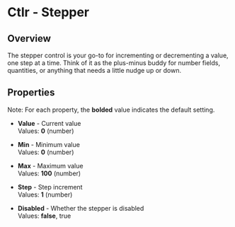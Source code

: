 # Ctlr - Stepper

## Overview
The stepper control is your go-to for incrementing or decrementing a value, one step at a time. Think of it as the plus-minus buddy for number fields, quantities, or anything that needs a little nudge up or down.

## Properties
Note: For each property, the **bolded** value indicates the default setting.

- **Value** - Current value  
  Values: **0** (number)

- **Min** - Minimum value  
  Values: **0** (number)

- **Max** - Maximum value  
  Values: **100** (number)

- **Step** - Step increment  
  Values: **1** (number)

- **Disabled** - Whether the stepper is disabled  
  Values: **false**, true
